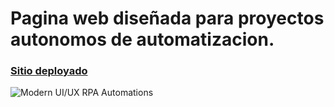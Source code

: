 # Pagina web diseñada para proyectos autonomos de automatizacion.

### [Sitio deployado](https://rpa-automations.herokuapp.com)

![Modern UI/UX RPA Automations](https://ibb.co/njX4HhJ)

